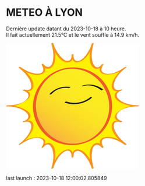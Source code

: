 # METEO À LYON

Dernière update datant du 2023-10-18 à 10 heure.  
Il fait actuellement 21.5°C et le vent souffle à 14.9 km/h.      

![](./.github/sun.png)

last launch : 2023-10-18 12:00:02.805849

